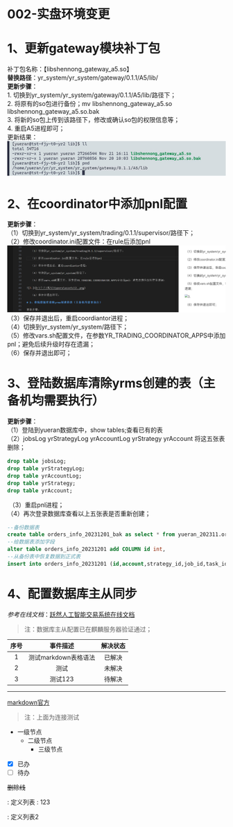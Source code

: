 # 002-实盘环境变更

# 1、更新gateway模块补丁包

补丁包名称：【libshennong_gateway_a5.so】  
**替换路径**：yr_system/yr_system/gateway/0.1.1/A5/lib/   
**更新步骤**：  
​	1. 切换到yr_system/yr_system/gateway/0.1.1/A5/lib/路径下；  
​	2. 将原有的so包进行备份；mv libshennong_gateway_a5.so libshennong_gateway_a5.so.bak  
​	3. 将新的so包上传到该路径下，修改或确认so包的权限信息等；  
​	4. 重启A5进程即可；  
更新结果：
![图片](assets/1..png)


# 2、在coordinator中添加pnl配置

**更新步骤**：  
​	（1）切换到yr_system/yr_system/trading/0.1.1/supervisor/路径下；  
​	（2）修改coordinator.ini配置文件：在rule后添加pnl  
![图片](assets/image-1.png)
​	（3）保存并退出后，重启coordiantor进程；  
​	（4）切换到yr_system/yr_system/路径下；  
​	（5）修改vars.sh配置文件，在参数YR_TRADING_COORDINATOR_APPS中添加pnl；避免后续升级时存在遗漏；  
​	（6）保存并退出即可；  

# 3、登陆数据库清除yrms创建的表（主备机均需要执行）

**更新步骤**：  
​	（1）登陆到yueran数据库中，show tables;查看已有的表  
​	（2）jobsLog yrStrategyLog  yrAccountLog  yrStrategy  yrAccount 将这五张表删除；  

```sql
drop table jobsLog;
drop table yrStrategyLog;
drop table yrAccountLog;
drop table yrStrategy;
drop table yrAccount;
```

​	（3）重启pnl进程；  
​	（4）再次登录数据库查看以上五张表是否重新创建；  
```sql
--备份数据表
create table orders_info_20231201_bak as select * from yueran_202311.orders_info_20231201;
--给数据表添加字段
alter table orders_info_20231201 add COLUMN id int,
--从备份表中恢复数据到正式表
insert into orders_info_20231201 (id,account,strategy_id,job_id,task_id,order_id,remote_order_id,symbol,direction.price.volume,state) select () from  orders_info_20231201_bak;
```

# 4、配置数据库主从同步

*参考在线文档*：[跃然人工智能交易系统在线文档](https://docs.qq.com/doc/DSUtTSEJ6SlB4TVlE)

> 注：数据库主从配置已在麒麟服务器验证通过；

|序号|事件描述|解决状态|
|:---:|:---:|:---:|
|1|测试markdown表格语法  |已解决|
|2|测试                  |未解决|
|3|测试123|待解决|

---


[markdown官方](https://markdown.com.cn/extended-syntax/heading-ids.html#heading-ids)
>注：上面为连接测试

- 一级节点
    - 二级节点
        - 三级节点

- [x] 已办
- [ ] 待办

~~删除线~~ 

: 定义列表
    : 123

: 定义列表2

